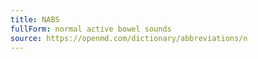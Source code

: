 ```yaml
---
title: NABS
fullForm: normal active bowel sounds
source: https://openmd.com/dictionary/abbreviations/n
---
```

